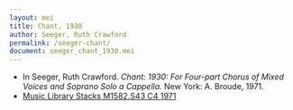 ```yaml
---
layout: mei
title: Chant, 1930
author: Seeger, Ruth Crawford
permalink: /seeger-chant/
document: seeger_chant_1930.mei
---
```


- In Seeger, Ruth Crawford. *Chant: 1930: For Four-part Chorus of Mixed Voices and Soprano Solo a Cappella.* New York: A. Broude, 1971. 
- <a href="https://tufts-primo.hosted.exlibrisgroup.com/permalink/f/bnf7qa/01TUN_ALMA21106986790003851" target="_blank">Music Library Stacks 	M1582.S43 C4 1971</a>
